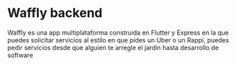 # Waffly backend

Waffly es una app multiplataforma construida en Flutter y Express en la que puedes solicitar servicios al estilo en que pides un Uber o un Rappi, puedes pedir servicios desde que alguien te arregle el jardin hasta desarrollo de software
